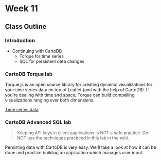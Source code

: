# Week 11

## Class Outline

### Introduction
- Continuing with CartoDB
  - Torque for time series
  - SQL for persistent data changes

### CartoDB Torque lab
Torque.js is an open source library for creating dynamic visualizations for
your time series data on top of Leaflet (and with the help of CartoDB).
If you're dealing with time and space, Torque can build compelling
visualizations ranging over both dimensions.

[Time series
data](https://github.com/CPLN690-MUSA610/datasets/tree/master/csv)

### CartoDB Advanced SQL lab
> Keeping API keys in client applications is NOT a safe practice.
> Do NOT use the techniques practiced in this lab in the wild.

Persisting data with CartoDB is very easy. We'll take a look at how it
can be done and practice building an application which manages user
input.

